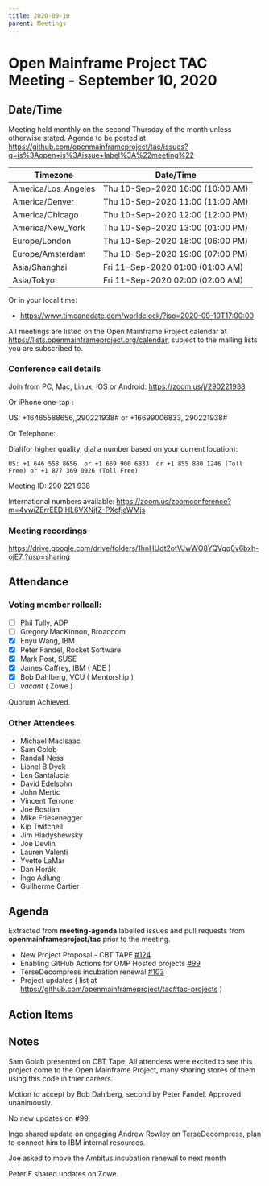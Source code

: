 ```yaml
---
title: 2020-09-10
parent: Meetings
---
```

# Open Mainframe Project TAC Meeting - September 10, 2020

## Date/Time

Meeting held monthly on the second Thursday of the month unless otherwise stated. Agenda to be posted at https://github.com/openmainframeproject/tac/issues?q=is%3Aopen+is%3Aissue+label%3A%22meeting%22

| Timezone | Date/Time |
|----------|-----------|
| America/Los_Angeles | Thu 10-Sep-2020 10:00 (10:00 AM) |
| America/Denver | Thu 10-Sep-2020 11:00 (11:00 AM) |
| America/Chicago | Thu 10-Sep-2020 12:00 (12:00 PM) |
| America/New_York | Thu 10-Sep-2020 13:00 (01:00 PM) |
| Europe/London | Thu 10-Sep-2020 18:00 (06:00 PM) |
| Europe/Amsterdam | Thu 10-Sep-2020 19:00 (07:00 PM) |
| Asia/Shanghai | Fri 11-Sep-2020 01:00 (01:00 AM) |
| Asia/Tokyo | Fri 11-Sep-2020 02:00 (02:00 AM) |

Or in your local time:
* https://www.timeanddate.com/worldclock/?iso=2020-09-10T17:00:00

All meetings are listed on the Open Mainframe Project calendar at https://lists.openmainframeproject.org/calendar, subject to the mailing lists you are subscribed to.

### Conference call details

Join from PC, Mac, Linux, iOS or Android: https://zoom.us/j/290221938

Or iPhone one-tap :

US: +16465588656,,290221938#  or +16699006833,,290221938#

Or Telephone:

Dial(for higher quality, dial a number based on your current location):

    US: +1 646 558 8656  or +1 669 900 6833  or +1 855 880 1246 (Toll Free) or +1 877 369 0926 (Toll Free)

Meeting ID: 290 221 938

International numbers available: https://zoom.us/zoomconference?m=4ywiZErrEEDIHL6VXNjfZ-PXcfjeWMjs

### Meeting recordings

https://drive.google.com/drive/folders/1hnHUdt2otVJwWO8YQVgq0v6bxh-ojE7_?usp=sharing

## Attendance

### Voting member rollcall:

- [ ] Phil Tully, ADP
- [ ] Gregory MacKinnon, Broadcom
- [x] Enyu Wang, IBM
- [x] Peter Fandel, Rocket Software
- [x] Mark Post, SUSE
- [x] James Caffrey, IBM ( ADE )
- [x] Bob Dahlberg, VCU ( Mentorship )
- [ ] _vacant_ ( Zowe )

Quorum Achieved.

### Other Attendees

- Michael MacIsaac
- Sam Golob
- Randall Ness
- Lionel B Dyck
- Len Santalucia
- David Edelsohn
- John Mertic
- Vincent Terrone
- Joe Bostian
- Mike Friesenegger
- Kip Twitchell 
- Jim Hladyshewsky
- Joe Devlin
- Lauren Valenti
- Yvette LaMar
- Dan Horák
- Ingo Adlung
- Guilherme Cartier

## Agenda

Extracted from **meeting-agenda** labelled issues and pull requests from **openmainframeproject/tac** prior to the meeting.

* New Project Proposal - CBT TAPE [#124](https://github.com/openmainframeproject/tac/issues/124)
* Enabling GitHub Actions for OMP Hosted projects [#99](https://github.com/openmainframeproject/tac/issues/99)
* TerseDecompress incubation renewal [#103](https://github.com/openmainframeproject/tac/issues/103)
* Project updates ( list at https://github.com/openmainframeproject/tac#tac-projects )

## Action Items


## Notes

Sam Golab presented on CBT Tape. All attendess were excited to see this project come to the Open Mainframe Project, many sharing stores of them using this code in thier careers.

Motion to accept by Bob Dahlberg, second by Peter Fandel. Approved unanimously.

No new updates on #99.

Ingo shared update on engaging Andrew Rowley on TerseDecompress, plan to connect him to IBM internal resources.

Joe asked to move the Ambitus incubation renewal to next month

Peter F shared updates on Zowe.
